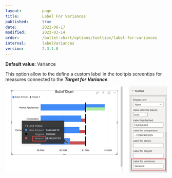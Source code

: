 ```yaml
---
layout:         page
title:          Label For Variances
published:      true
date:           2022-08-17
modified:   	2023-03-14
order:          /bullet-chart/options/tooltips/label-for-variances
internal:       labelVariances
version:        2.3.1.0
---
```


**Default value:** Variance

This option allow to the define a custom label in the tooltpis screentips for measures connected to the ***Target for Variance***.

<img src="images/label-variances.png" width="700">